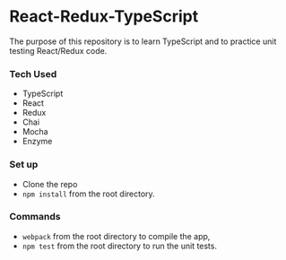 # React-Redux-TypeScript
The purpose of this repository is to learn TypeScript and to practice unit testing React/Redux code. 

### Tech Used
- TypeScript
- React
- Redux
- Chai
- Mocha
- Enzyme

### Set up
- Clone the repo
- `npm install` from the root directory. 

### Commands
- `webpack` from the root directory to compile the app,
- `npm test` from the root directory to run the unit tests.
